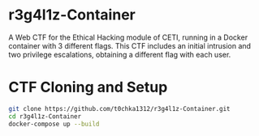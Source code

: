 # r3g4l1z-Container
A Web CTF for the Ethical Hacking module of CETI, running in a Docker container with 3 different flags.
This CTF includes an initial intrusion and two privilege escalations, obtaining a different flag with each user.

# CTF Cloning and Setup
```bash
git clone https://github.com/t0chka1312/r3g4l1z-Container.git
cd r3g4l1z-Container
docker-compose up --build
